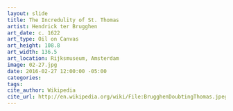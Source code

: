 ```yaml
---
layout: slide
title: The Incredulity of St. Thomas
artist: Hendrick ter Brugghen
art_date: c. 1622
art_type: Oil on Canvas
art_height: 108.8
art_width: 136.5
art_location: Rijksmuseum, Amsterdam
image: 02-27.jpg
date: 2016-02-27 12:00:00 -05:00
categories:
tags:
cite_author: Wikipedia
cite_url: http://en.wikipedia.org/wiki/File:BrugghenDoubtingThomas.jpeg
---
```

